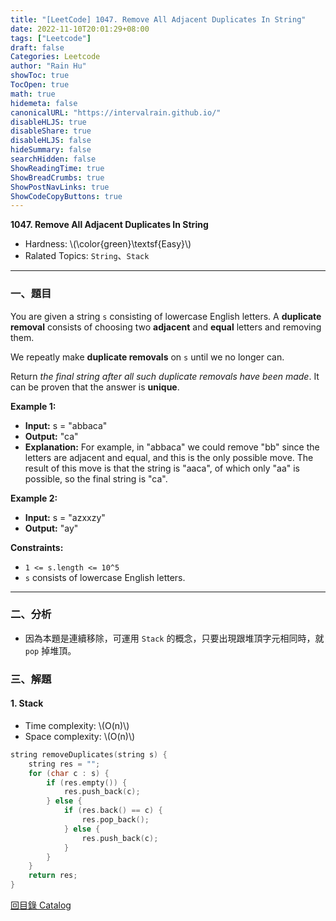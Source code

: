 ```yaml
---
title: "[LeetCode] 1047. Remove All Adjacent Duplicates In String"
date: 2022-11-10T20:01:29+08:00
tags: ["Leetcode"]
draft: false
Categories: Leetcode
author: "Rain Hu"
showToc: true
TocOpen: true
math: true
hidemeta: false
canonicalURL: "https://intervalrain.github.io/"
disableHLJS: true
disableShare: true
disableHLJS: false
hideSummary: false
searchHidden: false
ShowReadingTime: true
ShowBreadCrumbs: true
ShowPostNavLinks: true
ShowCodeCopyButtons: true
---
```

**1047. Remove All Adjacent Duplicates In String**
+ Hardness: \\(\color{green}\textsf{Easy}\\)
+ Ralated Topics: `String`、`Stack`
---
### 一、題目
You are given a string `s` consisting of lowercase English letters. A **duplicate removal** consists of choosing two **adjacent** and **equal** letters and removing them.  

We repeatly make **duplicate removals** on `s` until we no longer can.  

Return *the final string after all such duplicate removals have been made*. It can be proven that the answer is **unique**.

**Example 1:**  
+ **Input:** s = "abbaca"
+ **Output:** "ca"
+ **Explanation:** For example, in "abbaca" we could remove "bb" since the letters are adjacent and equal, and this is the only possible move.  The result of this move is that the string is "aaca", of which only "aa" is possible, so the final string is "ca".

**Example 2:**
+ **Input:** s = "azxxzy"
+ **Output:** "ay"

**Constraints:**
+ `1 <= s.length <= 10^5`
+ `s` consists of lowercase English letters.

---

### 二、分析
+ 因為本題是連續移除，可運用 `Stack` 的概念，只要出現跟堆頂字元相同時，就 `pop` 掉堆頂。

### 三、解題
#### 1. Stack
+ Time complexity: \\(O(n)\\)
+ Space complexity: \\(O(n)\\)
```C++
string removeDuplicates(string s) {
    string res = "";
    for (char c : s) {
        if (res.empty()) {
            res.push_back(c);
        } else {
            if (res.back() == c) {
                res.pop_back(); 
            } else {
                res.push_back(c);
            }
        }
    }
    return res;
}
```
[回目錄 Catalog](/leetcode)